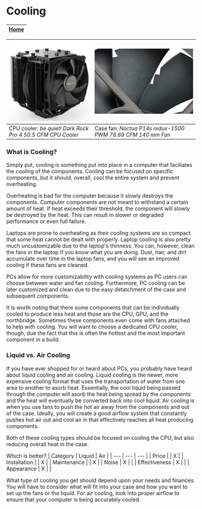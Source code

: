 # Cooling

|[Home](README.md) | 
| -------- |

|![CPU cooler](cpucooler.jpg) | ![fan](fan.jpg)  |
| --- | --- |
| CPU cooler: *be quiet! Dark Rock Pro 4 50.5 CFM CPU Cooler* | Case fan: *Noctua P14s redux-1500 PWM 78.69 CFM 140 mm Fan* |

### What is Cooling?
Simply put, cooling is something put into place in a computer that faciliates the cooling of the components. Cooling can be focused on specific components, but it should, overall, cool the entire system and prevent overheating.

Overheating is bad for the computer because it slowly destroys the components. Computer components are not meant to withstand a certain amount of heat. If heat exceeds their threshold, the component will slowly be destroyed by the heat. This can result in slower or degraded performance or even full failure.

Laptops are prone to overheating as their cooling systems are so compact that some heat cannot be dealt with properly. Laptop cooling is also pretty much uncustomizable due to the laptop's thinness. You can, however, clean the fans in the laptop if you know what you are doing. Dust, hair, and dirt accumulate over time in the laptop fans, and you will see an improved cooling if these fans are cleaned.

PCs allow for more customizability with cooling systems as PC users can choose between water and fan cooling. Furthermore, PC cooling can be later customized and clean due to the easy detatchment of the case and subsequent components.

It is worth noting that there some components that can be individually cooled to produce less heat and those are the CPU, GPU, and the northbridge. Sometimes these components even come with fans attached to help with cooling. You will want to choose a dedicated CPU cooler, though, due the fact that this is often the hottest and the most important component in a build.

### Liquid vs. Air Cooling
If you have ever shopped for or heard about PCs, you probably have heard about liquid cooling and air cooling. Liquid cooling is the newer, more expensive cooling format that uses the transportation of water from one area to another to asorb heat. Essentially, the cool liquid being passed through the computer will asorb the heat being spread by the components and the heat will eventually be converted back into cool liquid. Air cooling is when you use fans to push the hot air away from the components and out of the case. Ideally, you will create a good airflow system that constantly pushes hot air out and cool air in that effectively reaches all heat producing components.

Both of these cooling types should be focused on cooling the CPU, but also reducing overall heat in the case.

Which is better?
| Category | Liquid | Air |
| --- | --- |  --- |
| Price |  | X |
| Installation |  | X |
| Maintenance |  | X |
| Noise | X |  |
| Effectiveness | X |  |
| Appearance | X |  |

What type of cooling you get should depend upon your needs and finances. You will have to consider what will fit into your case and how you want to set up the fans or the liquid. For air cooling, look into proper airflow to ensure that your computer is being accurately cooled.